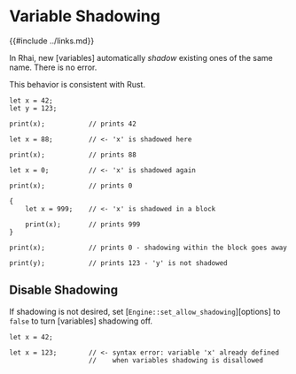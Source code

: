 Variable Shadowing
==================

{{#include ../links.md}}

In Rhai, new [variables] automatically _shadow_ existing ones of the same name.  There is no error.

This behavior is consistent with Rust.

```rust,no_run
let x = 42;
let y = 123;

print(x);           // prints 42

let x = 88;         // <- 'x' is shadowed here

print(x);           // prints 88

let x = 0;          // <- 'x' is shadowed again

print(x);           // prints 0

{
    let x = 999;    // <- 'x' is shadowed in a block
    
    print(x);       // prints 999
}

print(x);           // prints 0 - shadowing within the block goes away

print(y);           // prints 123 - 'y' is not shadowed
```


Disable Shadowing
-----------------

If shadowing is not desired, set [`Engine::set_allow_shadowing`][options] to `false` to turn
[variables] shadowing off.

```rust,no_run
let x = 42;

let x = 123;        // <- syntax error: variable 'x' already defined
                    //    when variables shadowing is disallowed
```
